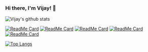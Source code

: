 ### Hi there, I'm Vijay! 👋

![Vijay's github stats](https://github-readme-stats.vercel.app/api?username=vijaykumarrpai&hide=contribs,prs&show_icons=true&theme=onedark)

[![ReadMe Card](https://github-readme-stats.vercel.app/api/pin/?username=vijaykumarrpai&repo=Caption-Generator&theme=onedark)](https://github.com/vijaykumarrpai/Caption-Generator)
[![ReadMe Card](https://github-readme-stats.vercel.app/api/pin/?username=vijaykumarrpai&repo=simple-weather-app&theme=gruvbox)](https://github.com/vijaykumarrpai/simple-weather-app)
[![ReadMe Card](https://github-readme-stats.vercel.app/api/pin/?username=vijaykumarrpai&repo=mca-code&theme=dracula)](https://github.com/vijaykumarrpai/mca-code)
[![ReadMe Card](https://github-readme-stats.vercel.app/api/pin/?username=vijaykumarrpai&repo=bulk-email-aggregator&theme=nightowl)](https://github.com/vijaykumarrpai/bulk-email-aggregator)
[![ReadMe Card](https://github-readme-stats.vercel.app/api/pin/?username=vijaykumarrpai&repo=courier-system&theme=nightowl)](https://github.com/vijaykumarrpai/courier-system)

[![Top Langs](https://github-readme-stats.vercel.app/api/top-langs/?username=vijaykumarrpai&layout=compact)](https://github.com/vijaykumarrpai/github-readme-stats)
<!--
**vijaykumarrpai/vijaykumarrpai** is a ✨ _special_ ✨ repository because its `README.md` (this file) appears on your GitHub profile.

Here are some ideas to get you started:

- 🔭 I’m currently working on ...
- 🌱 I’m currently learning ...
- 👯 I’m looking to collaborate on ...
- 🤔 I’m looking for help with ...
- 💬 Ask me about ...
- 📫 How to reach me: ...
- 😄 Pronouns: ...
- ⚡ Fun fact: ...
-->
